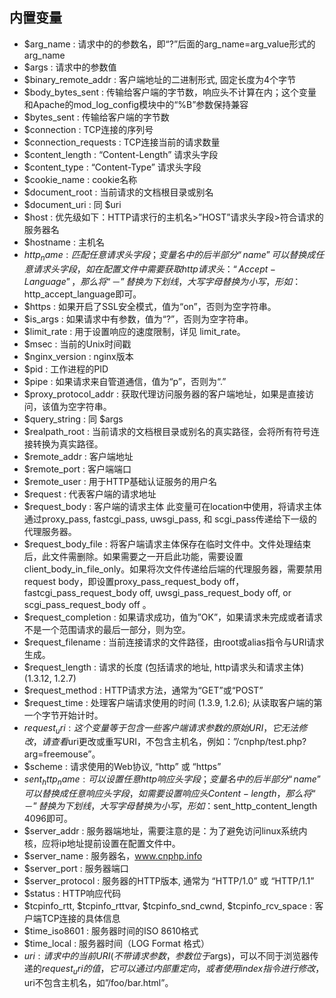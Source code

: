 ## 内置变量
- $arg_name : 请求中的的参数名，即“?”后面的arg_name=arg_value形式的arg_name
- $args : 请求中的参数值
- $binary_remote_addr : 客户端地址的二进制形式, 固定长度为4个字节
- $body_bytes_sent : 传输给客户端的字节数，响应头不计算在内；这个变量和Apache的mod_log_config模块中的“%B”参数保持兼容
- $bytes_sent : 传输给客户端的字节数
- $connection : TCP连接的序列号
- $connection_requests : TCP连接当前的请求数量
- $content_length : “Content-Length” 请求头字段
- $content_type : “Content-Type” 请求头字段
- $cookie_name : cookie名称
- $document_root : 当前请求的文档根目录或别名
- $document_uri : 同 $uri
- $host : 优先级如下：HTTP请求行的主机名>”HOST”请求头字段>符合请求的服务器名
- $hostname : 主机名
- $http_name : 匹配任意请求头字段； 变量名中的后半部分“name”可以替换成任意请求头字段，如在配置文件中需要获取http请求头：“Accept-Language”，那么将“－”替换为下划线，大写字母替换为小写，形如：$http_accept_language即可。
- $https : 如果开启了SSL安全模式，值为“on”，否则为空字符串。
- $is_args : 如果请求中有参数，值为“?”，否则为空字符串。
- $limit_rate : 用于设置响应的速度限制，详见 limit_rate。
- $msec : 当前的Unix时间戳
- $nginx_version : nginx版本
- $pid : 工作进程的PID
- $pipe : 如果请求来自管道通信，值为“p”，否则为“.”
- $proxy_protocol_addr : 获取代理访问服务器的客户端地址，如果是直接访问，该值为空字符串。
- $query_string : 同 $args
- $realpath_root : 当前请求的文档根目录或别名的真实路径，会将所有符号连接转换为真实路径。
- $remote_addr : 客户端地址
- $remote_port : 客户端端口
- $remote_user : 用于HTTP基础认证服务的用户名
- $request : 代表客户端的请求地址
- $request_body : 客户端的请求主体
此变量可在location中使用，将请求主体通过proxy_pass, fastcgi_pass, uwsgi_pass, 和 scgi_pass传递给下一级的代理服务器。
- $request_body_file : 将客户端请求主体保存在临时文件中。文件处理结束后，此文件需删除。如果需要之一开启此功能，需要设置client_body_in_file_only。如果将次文件传递给后端的代理服务器，需要禁用request body，即设置proxy_pass_request_body off，fastcgi_pass_request_body off, uwsgi_pass_request_body off, or scgi_pass_request_body off 。
- $request_completion : 如果请求成功，值为”OK”，如果请求未完成或者请求不是一个范围请求的最后一部分，则为空。
- $request_filename : 当前连接请求的文件路径，由root或alias指令与URI请求生成。
- $request_length : 请求的长度 (包括请求的地址, http请求头和请求主体) (1.3.12, 1.2.7)
- $request_method : HTTP请求方法，通常为“GET”或“POST”
- $request_time : 处理客户端请求使用的时间 (1.3.9, 1.2.6); 从读取客户端的第一个字节开始计时。
- $request_uri : 这个变量等于包含一些客户端请求参数的原始URI，它无法修改，请查看$uri更改或重写URI，不包含主机名，例如：”/cnphp/test.php?arg=freemouse”。
- $scheme : 请求使用的Web协议, “http” 或 “https”
- $sent_http_name : 可以设置任意http响应头字段； 变量名中的后半部分“name”可以替换成任意响应头字段，如需要设置响应头Content-length，那么将“－”替换为下划线，大写字母替换为小写，形如：$sent_http_content_length 4096即可。
- $server_addr : 服务器端地址，需要注意的是：为了避免访问linux系统内核，应将ip地址提前设置在配置文件中。
- $server_name : 服务器名，www.cnphp.info
- $server_port : 服务器端口
- $server_protocol : 服务器的HTTP版本, 通常为 “HTTP/1.0” 或 “HTTP/1.1”
- $status : HTTP响应代码
- $tcpinfo_rtt, $tcpinfo_rttvar, $tcpinfo_snd_cwnd, $tcpinfo_rcv_space : 客户端TCP连接的具体信息
- $time_iso8601 : 服务器时间的ISO 8610格式 
- $time_local : 服务器时间（LOG Format 格式）
- $uri : 请求中的当前URI(不带请求参数，参数位于$args)，可以不同于浏览器传递的$request_uri的值，它可以通过内部重定向，或者使用index指令进行修改，$uri不包含主机名，如”/foo/bar.html”。